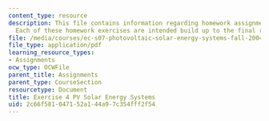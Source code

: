 ```yaml
---
content_type: resource
description: This file contains information regarding homework assignment instructions.
  Each of these homework exercises are intended build up to the final report.
file: /media/courses/ec-s07-photovoltaic-solar-energy-systems-fall-2004/2c66f581047152a144a97c354fff2f54_MITEC_S07F04_exercise_4.pdf
file_type: application/pdf
learning_resource_types:
- Assignments
ocw_type: OCWFile
parent_title: Assignments
parent_type: CourseSection
resourcetype: Document
title: Exercise 4 PV Solar Energy Systems
uid: 2c66f581-0471-52a1-44a9-7c354fff2f54
---
```

